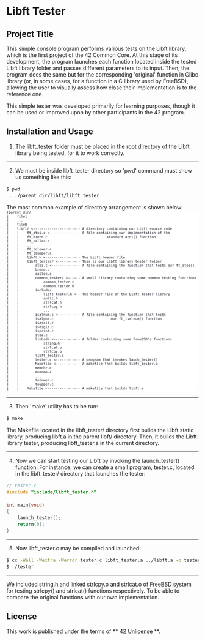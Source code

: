 # **Libft Tester**

## **Project Title**

This simple console program performs various tests on the Libft library,
which is the first project of the 42 Common Core. At this stage of its
development, the program launches each function located inside the tested
Libft library folder and passes different parameters to its input. Then,
the program does the same but for the corresponding 'original' function
in Glibc library (or, in some cases, for a function in a C library used by
FreeBSD), allowing the user to visually assess how close their implementation
is to the reference one.

This simple tester was developed primarily for learning purposes, though it
can be used or improved upon by other participants in the 42 program.

## **Installation and Usage**

1. The libft\_tester folder must be placed in the root directory of
   the Libft library being tested, for it to work correctly.

------------------------------------------------------------------------------------------------------
2. We must be inside libft\_tester directory so 'pwd' command must show
   us something like this:
```bash
$ pwd
 .../parent_dir/libft/libft_tester
```

The most common example of directory arrangement is shown below:
![Possible directory arrangement.](/img/directory_arrangement.png "Possible directory arrangement")

------------------------------------------------------------------------------------------------------
3. Then 'make' utility has to be run:
```bash
$ make
```
      
The Makefile located in the libft\_tester/ directory first builds the Libft
static library, producing libft.a in the parent libft/ directory. Then, it
builds the Libft library tester, producing libft\_tester.a in the current
directory.

------------------------------------------------------------------------------------------------------
4. Now we can start testing our Libft by invoking the launch\_tester()
function. For instance, we can create a small program, tester.c, located
in the libft\_tester/ directory that launches the tester:

```c
// tester.c
#include "include/libft_tester.h" 

int main(void)
{
	launch_tester();
	return(0);
}
```

------------------------------------------------------------------------------------------------------
5. Now libft\_tester.c may be compiled and launched:
```bash
$ cc -Wall -Wextra -Werror tester.c libft_tester.a ../libft.a -o tester
$ ./tester
```

------------------------------------------------------------------------------------------------------

We included string.h and linked strlcpy.o and strlcat.o of FreeBSD system for testing
strlcpy() and strlcat() functions respectively. To be able to compare the original
functions with our own implementation.

## **License**

This work is published under the terms of ** [42 Unlicense](https://github.com/gcamerli/42unlicense) **.
